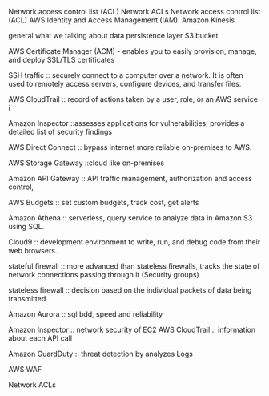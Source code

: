 Network access control list (ACL)
Network ACLs
Network access control list (ACL)
AWS Identity and Access Management (IAM).
Amazon Kinesis


general what we talking about 
data persistence layer
 S3 bucket

 AWS Certificate Manager (ACM) - enables you to easily provision, manage, and deploy SSL/TLS certificates

 SSH traffic :: securely connect to a computer over a network. It is often used to remotely access servers, configure devices, and transfer files. 

 AWS CloudTrail :: record of actions taken by a user, role, or an AWS service i

 Amazon Inspector ::assesses applications for vulnerabilities, provides a detailed list of security findings

AWS Direct Connect :: bypass internet more reliable  on-premises to AWS.

AWS Storage Gateway ::cloud like on-premises

Amazon API Gateway :: API traffic management, authorization and access control, 

AWS Budgets :: set custom budgets, track cost, get alerts

Amazon Athena ::  serverless, query service to analyze data in Amazon S3 using SQL.
          

Cloud9 :: development environment to write, run, and debug code from their web browsers. 

stateful firewall :: more advanced than stateless firewalls, tracks the state of network connections passing through it (Security groups)

stateless firewall :: decision based on the individual packets of data being transmitted

Amazon Aurora :: sql bdd, speed and reliability

Amazon Inspector  :: network security of EC2 
AWS CloudTrail ::  information about each API call

 Amazon GuardDuty ::  threat detection by  analyzes Logs

AWS WAF

Network ACLs